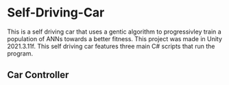 # Self-Driving-Car

This is a self driving car that uses a gentic algorithm to progressivley train a population of ANNs towards a better fitness. 
This project was made in Unity 2021.3.11f. This self driving car features three main C# scripts that run the program.

## Car Controller
